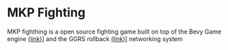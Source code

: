 # MKP Fighting
MKP fighthing is a open source fighting game built on top of the Bevy Game engine [(link)](https://github.com/bevyengine/bevy)] and the GGRS rollback [(link)](https://github.com/gschup/ggrs)] networking system
